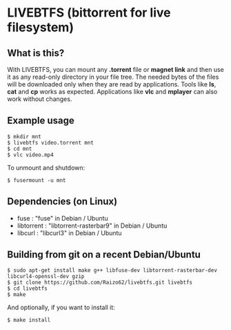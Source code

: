# LIVEBTFS (bittorrent for live filesystem)

## What is this?

With LIVEBTFS, you can mount any **.torrent** file or **magnet link** and then use it as any read-only directory in your file tree. The needed bytes of the files will be downloaded only when they are read by applications. Tools like **ls**, **cat** and **cp** works as expected. Applications like **vlc** and **mplayer** can also work without changes.

## Example usage

    $ mkdir mnt
    $ livebtfs video.torrent mnt
    $ cd mnt
    $ vlc video.mp4

To unmount and shutdown:

    $ fusermount -u mnt

## Dependencies (on Linux)

* fuse : "fuse" in Debian / Ubuntu
* libtorrent : "libtorrent-rasterbar9" in Debian / Ubuntu
* libcurl : "libcurl3" in Debian / Ubuntu

## Building from git on a recent Debian/Ubuntu

    $ sudo apt-get install make g++ libfuse-dev libtorrent-rasterbar-dev libcurl4-openssl-dev gzip
    $ git clone https://github.com/Raizo62/livebtfs.git livebtfs
    $ cd livebtfs
    $ make

And optionally, if you want to install it:

    $ make install
